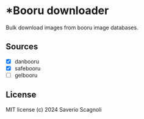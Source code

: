 # \*Booru downloader

Bulk download images from booru image databases.

## Sources

- [x] danbooru
- [x] safebooru
- [ ] gelbooru

## License

MIT license (c) 2024 Saverio Scagnoli
